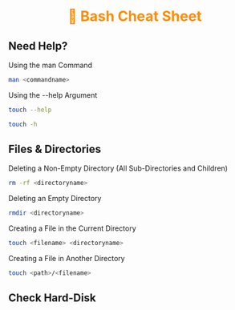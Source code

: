 <h1 style="text-align:center;color:#FF8C00"> Bash Cheat Sheet</h1>

## Need Help?

Using the man Command 

```bash
man <commandname>
```

Using the --help Argument

```bash
touch --help
```

```bash
touch -h
```

## Files & Directories

Deleting a Non-Empty Directory (All Sub-Directories and Children)

```Bash
rm -rf <directoryname>
```

Deleting an Empty Directory

```bash
rmdir <directoryname>
```

Creating a File in the Current Directory

```bash
touch <filename> <directoryname>
```

Creating a File in Another Directory

```bash
touch <path>/<filename>
```


## Check Hard-Disk 